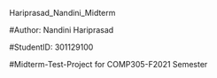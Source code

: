 Hariprasad_Nandini_Midterm

#Author: Nandini Hariprasad

#StudentID: 301129100

#Midterm-Test-Project for COMP305-F2021 Semester
